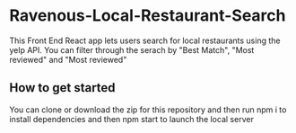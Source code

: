 # Ravenous-Local-Restaurant-Search

This Front End React app lets users search for local restaurants using the yelp API. You can filter through the serach by "Best Match", "Most reviewed" and "Most reviewed"

## How to get started
You can clone or download the zip for this repository and then run npm i to install dependencies and then npm start to launch the local server
